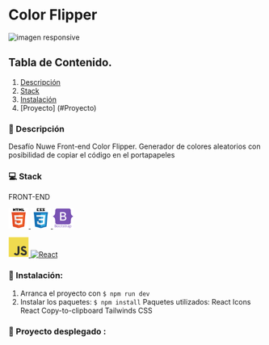 # Color Flipper

<img src="" alt="imagen responsive"/>


## Tabla de Contenido.
1. [Descripción](#descripción)
2. [Stack](#Stack)
3. [Instalación](#Instalación)
4. [Proyecto] (#Proyecto)

### 📝 Descripción
Desafío Nuwe Front-end Color Flipper.
Generador de colores aleatorios con posibilidad de copiar el código en el portapapeles


### 💻 Stack


FRONT-END

<p align="left">
<a href="https://www.w3.org/html/" target="_blank"> <img src="https://raw.githubusercontent.com/devicons/devicon/master/icons/html5/html5-original-wordmark.svg" alt="html5" width="40" height="40"/> </a>
<a href="https://www.w3schools.com/css/" target="_blank"> <img src="https://raw.githubusercontent.com/devicons/devicon/master/icons/css3/css3-original-wordmark.svg" alt="css3" width="40" height="40"/> </a> 
<a href="https://getbootstrap.com" target="_blank"> <img src="https://raw.githubusercontent.com/devicons/devicon/master/icons/bootstrap/bootstrap-plain-wordmark.svg" alt="bootstrap" width="40" height="40"/> </a>

<a href="https://developer.mozilla.org/en-US/docs/Web/JavaScript" target="_blank"> <img src="https://raw.githubusercontent.com/devicons/devicon/master/icons/javascript/javascript-original.svg" alt="javascript" width="40" height="40"/>
<a href="https://reactjs.org/" target="_blank" rel="noreferrer"><img src="https://raw.githubusercontent.com/danielcranney/readme-generator/main/public/icons/skills/react-colored.svg" width="60" height="40" alt="React" /></a>


### 💾 Instalación:
1. Arranca el proyecto con `$ npm run dev`
2. Instalar los paquetes: `$ npm install`
Paquetes utilizados:
React Icons
React Copy-to-clipboard
Tailwinds CSS

### 🚀 Proyecto desplegado :


